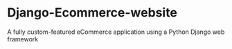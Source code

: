 # Django-Ecommerce-website

A fully custom-featured eCommerce application using a Python Django web framework